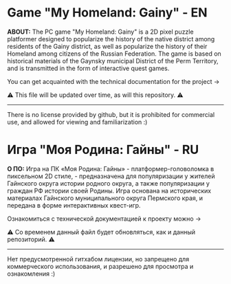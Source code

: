 # Game "My Homeland: Gainy"   - EN

**ABOUT:** The PC game "My Homeland: Gainy" is a 2D pixel puzzle platformer designed to popularize the history of the native district among residents of the Gainy district, as well as popularize the history of their Homeland among citizens of the Russian Federation. The game is based on historical materials of the Gaynsky municipal District of the Perm Territory, and is transmitted in the form of interactive quest games.

You can get acquainted with the technical documentation for the project ->

⚠️ This file will be updated over time, as will this repository. ⚠️

-------------------------------------------------------------------------------------------------------------------------------------------------------------------

There is no license provided by github, but it is prohibited for commercial use, and allowed for viewing and familiarization :)

#

# Игра "Моя Родина: Гайны"   - RU

**О ПО:** Игра на ПК «Моя Родина: Гайны» - платформер-головоломка в пиксельном 2D стиле, - предназначена для популяризации у жителей Гайнского округа истории родного округа, а также популяризации у граждан РФ истории своей Родины. Игра основана на исторических материалах Гайнского муниципального округа Пермского края, и передана в форме интерактивных квест-игр.

Ознакомиться с технической документацией к проекту можно ->

⚠️ Со временем данный файл будет обновляться, как и данный репозиторий. ⚠️

-------------------------------------------------------------------------------------------------------------------------------------------------------------------

Нет предусмотренной гитхабом лицензии, но запрещено для коммерческого использования, и разрешено для просмотра и ознакомления :)
